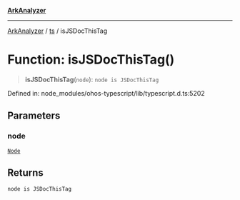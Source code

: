[**ArkAnalyzer**](../../../../README.md)

***

[ArkAnalyzer](../../../../globals.md) / [ts](../README.md) / isJSDocThisTag

# Function: isJSDocThisTag()

> **isJSDocThisTag**(`node`): `node is JSDocThisTag`

Defined in: node\_modules/ohos-typescript/lib/typescript.d.ts:5202

## Parameters

### node

[`Node`](../interfaces/Node.md)

## Returns

`node is JSDocThisTag`
